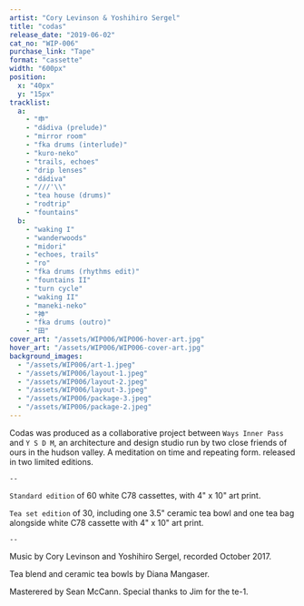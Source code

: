 ```yaml
---
artist: "Cory Levinson & Yoshihiro Sergel"
title: "codas"
release_date: "2019-06-02"
cat_no: "WIP-006"
purchase_link: "Tape"
format: "cassette"
width: "600px"
position:
  x: "40px"
  y: "15px"
tracklist:
  a:
    - "申"
    - "dádiva (prelude)"
    - "mirror room"
    - "fka drums (interlude)"
    - "kuro-neko"
    - "trails, echoes"
    - "drip lenses"
    - "dádiva"
    - "///'\\"
    - "tea house (drums)"
    - "rodtrip"
    - "fountains"
  b:
    - "waking I"
    - "wanderwoods"
    - "midori"
    - "echoes, trails"
    - "ro"
    - "fka drums (rhythms edit)"
    - "fountains II"
    - "turn cycle"
    - "waking II"
    - "maneki-neko"
    - "神"
    - "fka drums (outro)"
    - "田"
cover_art: "/assets/WIP006/WIP006-hover-art.jpg"
hover_art: "/assets/WIP006/WIP006-cover-art.jpg"
background_images:
  - "/assets/WIP006/art-1.jpeg"
  - "/assets/WIP006/layout-1.jpeg"
  - "/assets/WIP006/layout-2.jpeg"
  - "/assets/WIP006/layout-3.jpeg"
  - "/assets/WIP006/package-3.jpeg"
  - "/assets/WIP006/package-2.jpeg"
---
```

Codas was produced as a collaborative project between `Ways Inner Pass` and `Y S D M`, an architecture and design studio run by two close friends of ours in the hudson valley. A meditation on time and repeating form. released in two limited editions.

`--`

`Standard edition` of 60 white C78 cassettes, with 4" x 10" art print.

`Tea set edition` of 30, including one 3.5" ceramic tea bowl and one tea bag alongside white C78 cassette with 4" x 10" art print.

`--`

Music by Cory Levinson and Yoshihiro Sergel, recorded October 2017.

Tea blend and ceramic tea bowls by Diana Mangaser.

Masterered by Sean McCann.
Special thanks to Jim for the te-1.
